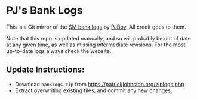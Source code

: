 # PJ's Bank Logs

This is a Git mirror of the [SM bank logs](https://patrickjohnston.org/bank/index.html) by [PJBoy](https://github.com/PJBoy). All credit goes to them.

Note that this repo is updated manually, and so will probably be out of date at any given time, as well as missing intermediate revisions. For the most up-to-date logs always check the website.

## Update Instructions:

- Download `banklogs.zip` from https://patrickjohnston.org/ziplogs.php
- Extract overwriting existing files, and commit any new changes.
